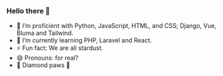 ### Hello there 👋

<!--
**nikhilkutinha/nikhilkutinha** is a ✨ _special_ ✨ repository because its `README.md` (this file) appears on your GitHub profile.

Here are some ideas to get you started:
-->

- 🔭 I’m proficient with Python, JavaScript, HTML, and CSS; Django, Vue, Bluma and Tailwind.
- 🌱 I’m currently learning PHP, Laravel and React.
- ⚡ Fun fact: We are all stardust.
- 😄 Pronouns: for real?
- 💎 Diamond paws 🐾

<!--
- 👯 I’m looking to collaborate on ...
- 🤔 I’m looking for help with ...
- 💬 Ask me about ...
- 📫 How to reach me: ...
- 😄 Pronouns: ...
-->
